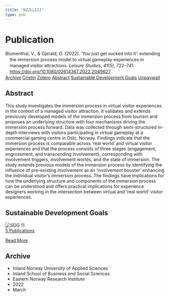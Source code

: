 ```yaml
---
title: "NZZLLI2J"
type: pub
---
```

<h1>Publication</h1>
<article id="csl-bib-container-NZZLLI2J" class="csl-bib-container">
  <div class="csl-bib-body" style="line-height: 1.35; padding-left: 1em; text-indent:-1em;">
  <div class="csl-entry">Blumenthal, V., &amp; Gjerald, O. (2022). &#x2018;You just get sucked into it&#x2019;: extending the immersion process model to virtual gameplay experiences in managed visitor attractions. <i>Leisure Studies</i>, <i>41</i>(5), 722&#x2013;741. <a href="https://doi.org/10.1080/02614367.2022.2049627">https://doi.org/10.1080/02614367.2022.2049627</a></div>
</div>
  <div class="csl-bib-buttons">
    <a href="#taxonomy-article-NZZLLI2J" class="csl-bib-button">Archive</a>
    <a href="https://app.cristin.no/results/show.jsf?id=2011269" alt="Cristin URL" class="csl-bib-button">Cristin</a>
    <a href="http://zotero.org/groups/5402882/items/NZZLLI2J" alt="Zotero URL" class="csl-bib-button">Zotero</a>
    <a href="#abstract-article-NZZLLI2J" class="csl-bib-button">Abstract</a>
    <a href="#sdg-article-NZZLLI2J" class="csl-bib-button">Sustainable Development Goals</a>
    <a href="https://www.tandfonline.com/doi/pdf/10.1080/02614367.2022.2049627?needAccess=true" class="csl-bib-button">Unpaywall</a>
  </div>
  <div id="csl-bib-meta-container-NZZLLI2J"></div>
</article>
<div id="csl-bib-meta-NZZLLI2J" class="csl-bib-meta">
  <article id="abstract-article-NZZLLI2J" class="abstract-article">
    <h1>Abstract</h1>
    This study investigates the immersion process in virtual visitor experiences in the context of a managed visitor attraction. It validates and extends previously developed models of the immersion process from tourism and proposes an underlying structure with four mechanisms driving the immersion process forward. Data was collected through semi-structured in-depth interviews with visitors participating in virtual gameplay at a commercial gaming centre in Oslo, Norway. Findings indicate that the immersion process is comparable across ‘real world’ and virtual visitor experiences and that the process consists of three stages (engagement, engrossment, and transcending involvement), corresponding with involvement triggers, involvement worlds, and the state of immersion. The study extends previous models of the immersion process by identifying the influence of pre-existing involvement as an ‘involvement booster’ enhancing the individual visitor’s immersion process. The findings have implications for how the underlying structure and components of the immersion process can be understood and offers practical implications for experience designers working in the intersection between virtual and ‘real world’ visitor experiences.
  </article>
  <article id="sdg-article-NZZLLI2J" class="sdg-article">
    <h1>Sustainable Development Goals</h1>
    <div class="sdg-container"><div id="sdg11" class="sdg"> <img src="{{< params subfolder >}}images/sdg/sdg11_en.png" class="image" alt="SDG 11"> <div class="sdg-overlay"> <a href="{{< params subfolder >}}en/archive/?sdg=11#archive" class="sdg-publication-count"><span>5</span> Publications</a> <p><a href="https://sdgs.un.org/goals/goal11" class="sdg-read-more">Read More</a></p> </div> </div></div>
  </article>
  <article id="taxonomy-article-NZZLLI2J" class="taxonomy-article">
    <h1>Archive</h1>
    <ul>
      <li>Inland Norway University of Applied Sciences</li>
      <li>Inland School of Business and Social Sciences</li>
      <li>Eastern Norway Research Institute</li>
      <li>2022</li>
      <li>March</li>
    </ul>
  </article>
</div>
